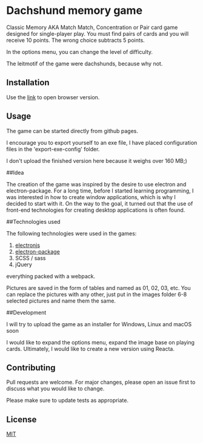 # Dachshund memory game

Classic Memory AKA Match Match, Concentration or Pair card game designed for single-player play.
You must find pairs of cards and you will receive 10 points. The wrong choice subtracts 5 points.

In the options menu, you can change the level of difficulty.

The leitmotif of the game were dachshunds, because why not.

## Installation

Use the [link](https://15megapaskali.github.io/memorygame/) to open browser version.


## Usage

The game can be started directly from github pages.

I encourage you to export yourself to an exe file, I have placed configuration files in the 'export-exe-config' folder.

I don't upload the finished version here because it weighs over 160 MB;)

##Idea

The creation of the game was inspired by the desire to use electron  and electron-package. For a long time, before I started learning programming, I was interested in how to create window applications, which is why I decided to start with it.
On the way to the goal, it turned out that the use of front-end technologies for creating desktop applications is often found.

##Technologies used

The following technologies were used in the games:
1. [electronjs](https://github.com/electron/electronjs.org)
2. [electron-package](https://github.com/electron/electron-packager)
3. SCSS / sass
4. jQuery

everything packed with a webpack.

Pictures are saved in the form of tables and named as 01, 02, 03, etc. You can replace the pictures with any other, just put in the images folder 6-8 selected pictures and name them the same.

##Development

I will try to upload the game as an installer for Windows, Linux and macOS soon

I would like to expand the options menu, expand the image base on playing cards.
Ultimately, I would like to create a new version using Reacta.


## Contributing
Pull requests are welcome. For major changes, please open an issue first to discuss what you would like to change.

Please make sure to update tests as appropriate.

## License
[MIT](https://choosealicense.com/licenses/mit/)

